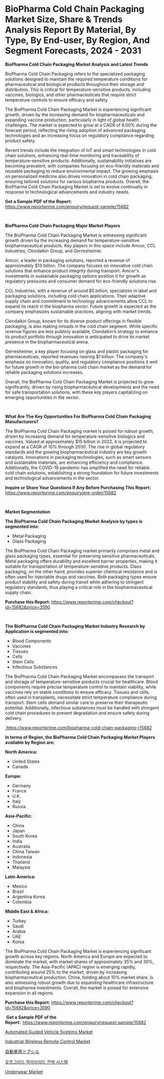 <p><h1>BioPharma Cold Chain Packaging Market Size, Share & Trends Analysis Report By Material, By Type, By End-user, By Region, And Segment Forecasts, 2024 - 2031</h1></p><p><strong>BioPharma Cold Chain Packaging Market Analysis and Latest Trends</strong></p>
<p><p>BioPharma Cold Chain Packaging refers to the specialized packaging solutions designed to maintain the required temperature conditions for pharmaceutical and biological products throughout their storage and distribution. This is critical for temperature-sensitive products, including vaccines, biologics, and other pharmaceuticals that require strict temperature controls to ensure efficacy and safety.</p><p>The BioPharma Cold Chain Packaging Market is experiencing significant growth, driven by the increasing demand for biopharmaceuticals and expanding vaccine production, particularly in light of global health challenges. The market is expected to grow at a CAGR of 8.00% during the forecast period, reflecting the rising adoption of advanced packaging technologies and an increasing focus on regulatory compliance regarding product safety.</p><p>Recent trends include the integration of IoT and smart technologies in cold chain solutions, enhancing real-time monitoring and traceability of temperature-sensitive products. Additionally, sustainability initiatives are becoming prevalent, with companies focusing on eco-friendly materials and reusable packaging to reduce environmental impact. The growing emphasis on personalized medicine also drives innovation in cold chain packaging, ensuring tailored solutions for various biopharma products. Overall, the BioPharma Cold Chain Packaging Market is set to evolve continually in response to technological advancements and industry needs.</p></p>
<p><strong>Get a Sample PDF of the Report:&nbsp;</strong> <a href="https://www.reportprime.com/enquiry/request-sample/15682">https://www.reportprime.com/enquiry/request-sample/15682</a></p>
<p>&nbsp;</p>
<p><strong>BioPharma Cold Chain Packaging Major Market Players</strong></p>
<p><p>The BioPharma Cold Chain Packaging Market is witnessing significant growth driven by the increasing demand for temperature-sensitive biopharmaceutical products. Key players in this space include Amcor, CCL Industries, Clondalkin Group, and Gerresheimer.</p><p>Amcor, a leader in packaging solutions, reported a revenue of approximately $13 billion. The company focuses on innovative cold chain solutions that enhance product integrity during transport. Amcor's investments in sustainable packaging options position it for growth as regulatory pressures and consumer demand for eco-friendly solutions rise.</p><p>CCL Industries, with a revenue of around $5 billion, specializes in label and packaging solutions, including cold chain applications. Their adaptive supply chain and commitment to technology advancements allow CCL to expand its reach in the biopharma sector. Future growth is expected as the company emphasizes sustainable practices, aligning with market trends.</p><p>Clondalkin Group, known for its diverse product offerings in flexible packaging, is also making inroads in the cold chain segment. While specific revenue figures are less publicly available, Clondalkin’s strategy to enhance its product portfolio through innovation is anticipated to drive its market presence in the biopharmaceutical arena.</p><p>Gerresheimer, a key player focusing on glass and plastic packaging for pharmaceuticals, reported revenues nearing $1 billion. The company's emphasis on innovation, quality, and regulatory compliance positions it well for future growth in the bio-pharma cold chain market as the demand for reliable packaging solutions increases.</p><p>Overall, the BioPharma Cold Chain Packaging Market is projected to grow significantly, driven by rising biopharmaceutical developments and the need for safe transportation solutions, with these key players capitalizing on emerging opportunities in the sector.</p></p>
<p>&nbsp;</p>
<p><strong>What Are The Key Opportunities For BioPharma Cold Chain Packaging Manufacturers?</strong></p>
<p><p>The BioPharma Cold Chain Packaging market is poised for robust growth, driven by increasing demand for temperature-sensitive biologics and vaccines. Valued at approximately $15 billion in 2022, it is projected to expand at a CAGR of 10% through 2030. The rise in global regulatory standards and the growing biopharmaceutical industry are key growth catalysts. Innovations in packaging technologies, such as smart sensors and sustainable materials, are enhancing efficiency and compliance. Additionally, the COVID-19 pandemic has amplified the need for reliable cold chain solutions, establishing a strong foundation for future investments and technological advancements in the sector.</p></p>
<p><strong>Inquire or Share Your Questions If Any Before Purchasing This Report:</strong> <a href="https://www.reportprime.com/enquiry/pre-order/15682">https://www.reportprime.com/enquiry/pre-order/15682</a></p>
<p>&nbsp;</p>
<p><strong>Market Segmentation</strong></p>
<p><strong>The BioPharma Cold Chain Packaging Market Analysis by types is segmented into:</strong></p>
<p><ul><li>Metal Packaging</li><li>Glass Packaging</li></ul></p>
<p><p>The BioPharma Cold Chain Packaging market primarily comprises metal and glass packaging types, essential for preserving sensitive pharmaceuticals. Metal packaging offers durability and excellent barrier properties, making it suitable for transportation of temperature-sensitive products. Glass packaging, on the other hand, provides superior chemical resistance and is often used for injectable drugs and vaccines. Both packaging types ensure product stability and safety during transit while adhering to stringent regulatory standards, thus playing a critical role in the biopharmaceutical supply chain.</p></p>
<p><strong>Purchase this Report:&nbsp;</strong><a href="https://www.reportprime.com/checkout?id=15682&price=3590">https://www.reportprime.com/checkout?id=15682&price=3590</a></p>
<p>&nbsp;</p>
<p><strong>The BioPharma Cold Chain Packaging Market Industry Research by Application is segmented into:</strong></p>
<p><ul><li>Blood Components</li><li>Vaccines</li><li>Tissues</li><li>Cells</li><li>Stem Cells</li><li>Infectious Substances</li></ul></p>
<p><p>The BioPharma Cold Chain Packaging Market encompasses the transport and storage of temperature-sensitive products crucial for healthcare. Blood components require precise temperature control to maintain viability, while vaccines rely on stable conditions to ensure efficacy. Tissues and cells, often used in transplants, necessitate strict temperature compliance during transport. Stem cells demand similar care to preserve their therapeutic potential. Additionally, infectious substances must be handled with stringent cold chain procedures to prevent degradation and ensure safety during delivery.</p></p>
<p><a href="https://www.reportprime.com/biopharma-cold-chain-packaging-r15682">&nbsp;https://www.reportprime.com/biopharma-cold-chain-packaging-r15682</a></p>
<p><strong>In terms of Region, the BioPharma Cold Chain Packaging Market Players available by Region are:</strong></p>
<p>
    <p> <strong> North America: </strong>
        <ul>
            <li>United States</li>
            <li>Canada</li>
        </ul>
        </p> 
    <p> <strong> Europe: </strong>
        <ul>
            <li>Germany</li>
            <li>France</li>
            <li>U.K.</li>
            <li>Italy</li>
            <li>Russia</li>
        </ul>
        </p> 
    <p> <strong> Asia-Pacific: </strong>
        <ul>
            <li>China</li>
            <li>Japan</li>
            <li>South Korea</li>
            <li>India</li>
            <li>Australia</li>
            <li>China Taiwan</li>
            <li>Indonesia</li>
            <li>Thailand</li>
            <li>Malaysia</li>
        </ul>
        </p> 
    <p> <strong> Latin America: </strong>
        <ul>
            <li>Mexico</li>
            <li>Brazil</li>
            <li>Argentina Korea</li>
            <li>Colombia</li>
        </ul>
        </p> 
    <p> <strong> Middle East & Africa: </strong>
        <ul>
            <li>Turkey</li>
            <li>Saudi</li>
            <li>Arabia</li>
            <li>UAE</li>
            <li>Korea</li>
        </ul>
    </p>
    </p>
<p><p>The BioPharma Cold Chain Packaging Market is experiencing significant growth across key regions. North America and Europe are expected to dominate the market, with market shares of approximately 35% and 30%, respectively. The Asia-Pacific (APAC) region is emerging rapidly, contributing around 25% to the market, driven by increasing biopharmaceutical production. China, holding about 10% market share, is also witnessing robust growth due to expanding healthcare infrastructure and biopharma investments. Overall, the market is poised for extensive expansion in all regions.</p></p>
<p><strong>Purchase this Report: </strong><a href="https://www.reportprime.com/checkout?id=15682&price=3590">https://www.reportprime.com/checkout?id=15682&price=3590</a></p>
<p>&nbsp;<strong>Get a Sample PDF of the Report:&nbsp;&nbsp;</strong><a href="https://www.reportprime.com/enquiry/request-sample/15682">https://www.reportprime.com/enquiry/request-sample/15682</a></p>
<p><strong></strong></p>
<p><p><a href="https://issuu.com/reportprime-2/docs/automated-guided-vehicle-systems-ma_bb6283b19e3a8e">Automated Guided Vehicle Systems Market</a></p><p><a href="https://www.linkedin.com/pulse/global-industrial-wireless-remote-control-market-size-xy2cc?trackingId=Buby%2FPnrTqulRyWEPvftqg%3D%3D">Industrial Wireless Remote Control Market</a></p><p><a href="https://medium.com/@vilasamin/automobile-door-sills-market-%E3%81%AE%E3%82%B0%E3%83%AD%E3%83%BC%E3%83%90%E3%83%AB%E5%B8%82%E5%A0%B4%E6%A6%82%E8%A6%81%E3%81%AF-%E4%B8%96%E7%95%8C%E3%81%8A%E3%82%88%E3%81%B3%E4%B8%BB%E8%A6%81%E5%B8%82%E5%A0%B4%E3%81%AB%E3%81%8A%E3%81%91%E3%82%8B%E6%A5%AD%E7%95%8C%E3%81%AB%E5%BD%B1%E9%9F%BF%E3%82%92%E4%B8%8E%E3%81%88%E3%82%8B%E4%B8%BB%E8%A6%81%E3%81%AA%E3%83%88%E3%83%AC%E3%83%B3%E3%83%89%E3%81%AB%E3%81%A4%E3%81%84%E3%81%A6-%E7%8B%AC%E8%87%AA%E3%81%AE%E8%A6%96%E7%82%B9%E3%82%92%E6%8F%90%E4%BE%9B%E3%81%97%E3%81%BE%E3%81%99-4956cfc8cd39">自動車用ドアシル</a></p><p><a href="https://medium.com/@laurance99/%EC%84%B8%EA%B3%84-off-grid-hybrid-power-system-market-%EC%9D%80-2024%EC%97%90%EC%84%9C-2031%EB%A1%9C-%EC%97%B0%ED%8F%89%EA%B7%A0-%EC%A6%9D%EA%B0%80%EC%9C%A8%EC%9D%84-%EB%B3%B4%EC%9D%BC-%EA%B2%83%EC%9C%BC%EB%A1%9C-%EC%98%88%EC%83%81%EB%90%A9%EB%8B%88%EB%8B%A4-8acbe9c3f9a3">오프그리드 하이브리드 전력 시스템</a></p><p><a href="https://medium.com/@carolineparks369/the-underwear-industry-analysis-report-offers-a-comprehensive-and-current-examination-of-the-9d15e9e37348">Underwear Market</a></p></p>